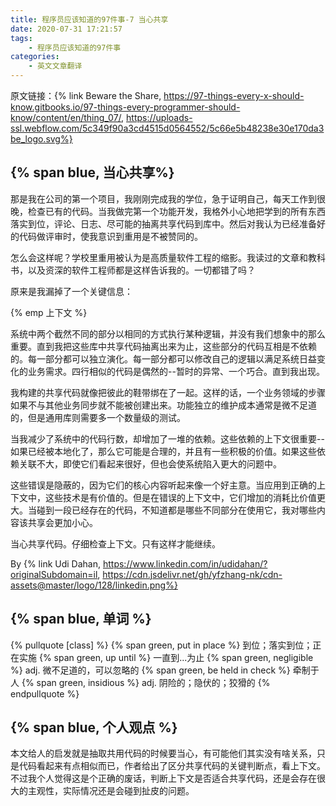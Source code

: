 ```yaml
---
title: 程序员应该知道的97件事-7 当心共享
date: 2020-07-31 17:21:57
tags: 
	- 程序员应该知道的97件事
categories:
	- 英文文章翻译
---
```


原文链接：{% link Beware the Share, https://97-things-every-x-should-know.gitbooks.io/97-things-every-programmer-should-know/content/en/thing_07/,   https://uploads-ssl.webflow.com/5c349f90a3cd4515d0564552/5c66e5b48238e30e170da3be_logo.svg%}

## {% span blue, 当心共享%}

那是我在公司的第一个项目，我刚刚完成我的学位，急于证明自己，每天工作到很晚，检查已有的代码。当我做完第一个功能开发，我格外小心地把学到的所有东西落实到位，评论、日志、尽可能的抽离共享代码到库中。然后对我认为已经准备好的代码做评审时，使我意识到重用是不被赞同的。

怎么会这样呢？学校里重用被认为是高质量软件工程的缩影。我读过的文章和教科书，以及资深的软件工程师都是这样告诉我的。一切都错了吗？

原来是我漏掉了一个关键信息：

{% emp 上下文 %}

系统中两个截然不同的部分以相同的方式执行某种逻辑，并没有我们想象中的那么重要。直到我把这些库中共享代码抽离出来为止，这些部分的代码互相是不依赖的。每一部分都可以独立演化。每一部分都可以修改自己的逻辑以满足系统日益变化的业务需求。四行相似的代码是偶然的--暂时的异常、一个巧合。直到我出现。
<!-- more -->
我构建的共享代码就像把彼此的鞋带绑在了一起。这样的话，一个业务领域的步骤如果不与其他业务同步就不能被创建出来。功能独立的维护成本通常是微不足道的，但是通用库则需要多一个数量级的测试。

当我减少了系统中的代码行数，却增加了一堆的依赖。这些依赖的上下文很重要--如果已经被本地化了，那么它可能是合理的，并且有一些积极的价值。如果这些依赖关联不大，即使它们看起来很好，但也会使系统陷入更大的问题中。

这些错误是隐蔽的，因为它们的核心内容听起来像一个好主意。当应用到正确的上下文中，这些技术是有价值的。但是在错误的上下文中，它们增加的消耗比价值更大。当碰到一段已经存在的代码，不知道都是哪些不同部分在使用它，我对哪些内容该共享会更加小心。

当心共享代码。仔细检查上下文。只有这样才能继续。

By {% link Udi Dahan, https://www.linkedin.com/in/udidahan/?originalSubdomain=il, https://cdn.jsdelivr.net/gh/yfzhang-nk/cdn-assets@master/logo/128/linkedin.png%}

## {% span blue, 单词 %}
{% pullquote [class] %}
{% span green, put in place %} 到位；落实到位；正在实施
{% span green, up until %} 一直到...为止
{% span green, negligible %} adj. 微不足道的，可以忽略的
{% span green, be held in check	%} 牵制于人
{% span green, insidious %} adj. 阴险的；隐伏的；狡猾的
{% endpullquote %}

## {% span blue, 个人观点 %}
本文给人的启发就是抽取共用代码的时候要当心，有可能他们其实没有啥关系，只是代码看起来有点相似而已，作者给出了区分共享代码的关键判断点，看上下文。不过我个人觉得这是个正确的废话，判断上下文是否适合共享代码，还是会存在很大的主观性，实际情况还是会碰到扯皮的问题。
